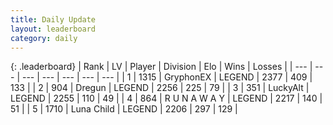 ```yaml
---
title: Daily Update
layout: leaderboard
category: daily
---
```


{: .leaderboard}
| Rank | LV | Player | Division | Elo | Wins | Losses |
| --- | --- | --- | --- | --- | --- | --- |
| <span data-change="0">1</span> | 1315 | <span title="ID: 315148">GryphonEX</span> | LEGEND | <span data-change="2">2377</span> | <span data-change="1">409</span> | <span data-change="0">133</span> |
| <span data-change="0">2</span> | 904 | <span title="ID: 337810">Dregun</span> | LEGEND | <span data-change="-57">2256</span> | <span data-change="27">225</span> | <span data-change="9">79</span> |
| <span data-change="0">3</span> | 351 | <span title="ID: 512212">LuckyAlt</span> | LEGEND | <span data-change="5">2255</span> | <span data-change="1">110</span> | <span data-change="0">49</span> |
| <span data-change="1">4</span> | 864 | <span title="ID: 66144">R U N A W A Y</span> | LEGEND | <span data-change="10">2217</span> | <span data-change="5">140</span> | <span data-change="1">51</span> |
| <span data-change="1">5</span> | 1710 | <span title="ID: 164871">Luna Child</span> | LEGEND | <span data-change="0">2206</span> | <span data-change="0">297</span> | <span data-change="0">129</span> |